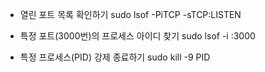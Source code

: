 * 열린 포트 목록 확인하기
    sudo lsof -PiTCP -sTCP:LISTEN

* 특정 포트(3000번)의 프로세스 아이디 찾기
    sudo lsof -i :3000
    
* 특정 프로세스(PID) 강제 종료하기
    sudo kill -9 PID